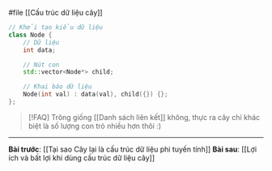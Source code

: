 #file [[Cấu trúc dữ liệu cây]]

``` cpp
// Khởi tạo kiểu dữ liệu
class Node {
    // Dữ liệu
    int data;

    // Nút con
    std::vector<Node*> child;

    // Khai báo dữ liệu
    Node(int val) : data(val), child({}) {};
};
```

> [!FAQ] Trông giống [[Danh sách liên kết]] không, thực ra cây chỉ khác biệt là số lượng con trỏ nhiều hơn thôi :)

---
**Bài trước**: [[Tại sao Cây lại là cấu trúc dữ liệu phi tuyến tính]]
**Bài sau**: [[Lợi ích và bất lợi khi dùng cấu trúc dữ liệu cây]]